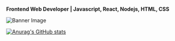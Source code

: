 **Frontend Web Developer | Javascript, React, Nodejs, HTML, CSS**

![Banner Image](banner.png)


[![Anurag's GitHub stats](https://github-readme-stats.vercel.app/api?username=Tauya2003&theme=dracula)](https://github.com/anuraghazra/github-readme-stats)



<!---
- 👀 I’m interested in Web development
- 🌱 I’m currently learning Javascript and Django
- 💞️ I’m looking to collaborate on any web dev project
- 📫 How to reach me [Whatsapp +263780559010]
Tauya2003/Tauya2003 is a ✨ special ✨ repository because its `README.md` (this file) appears on your GitHub profile.
You can click the Preview link to take a look at your changes.
--->

